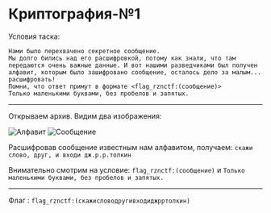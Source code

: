 # Криптография-№1

Условия таска: 
```
Нами было перехвачено секретное сообщение.
Мы долго бились над его расшифровкой, потому как знали, что там передаются очень важные данные. И вот нашими разведчиками был получен алфавит, которым было зашифровано сообщение, осталось дело за малым... расшифровать!
Помни, что ответ примут в формате <flag_rznctf:(сообщение)>
Только маленькими буквами, без пробелов и запятых.
```

---

Открываем архив. Видим два изображения:

![Алфавит](https://cdn.discordapp.com/attachments/695389762034597980/704430779265974292/a_a.webp)
![Сообщение](https://cdn.discordapp.com/attachments/695389762034597980/704430515650035802/aa_ce_e_aa.png)

Расшифровав сообщение известным нам алфавитом, получаем: `скажи слово, друг, и входи дж.р.р.толкин`

Внимательно смотрим на условие: `flag_rznctf:(сообщение)` и `Только маленькими буквами, без пробелов и запятых.`

---

Флаг : `flag_rznctf:(скажисловодругивходиджрртолкин)`
